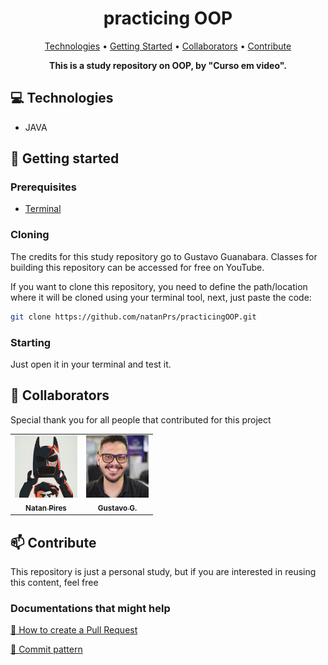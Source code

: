 <h1 align="center" style="font-weight: bold;">practicing OOP</h1>

<p align="center">
 <a href="#technologies">Technologies</a> • 
 <a href="#started">Getting Started</a> •   
 <a href="#colab">Collaborators</a> •
 <a href="#contribute">Contribute</a>
</p>

<p align="center">
    <b>This is a study repository on OOP, by "Curso em video". </b>
</p>

<h2 id="technologies">💻 Technologies</h2>

- JAVA

<h2 id="started">🚀 Getting started</h2>

<h3>Prerequisites</h3>


- [Terminal](https://www.lucascaton.com/pt-BR/2018/01/07/comandos-para-o-terminal-windows-macos-e-linux)

<h3>Cloning</h3>

The credits for this study repository go to Gustavo Guanabara. Classes for building this repository can be accessed for free on YouTube.

If you want to clone this repository, you need to define the path/location where it will be cloned using your terminal tool, next, just paste the code:



```bash
git clone https://github.com/natanPrs/practicingOOP.git
```

<h3>Starting</h3>

Just open it in your terminal and test it.


<h2 id="colab">🤝 Collaborators</h2>

Special thank you for all people that contributed for this project

<table>
  <tr>
    <td align="center">
      <a href="https://github.com/natanPrs">
        <img src="./Utils/Imgs/natanBtm.jpg" width="100px;" alt="natanPrs Profile Picture"/><br>
        <sub>
          <b>Natan Pires</b>
        </sub>
      </a>
    </td>
    <td align="center">
      <a href="https://www.youtube.com/c/CursoemV%C3%ADdeo">
        <img src="./Utils/Imgs/G.Guanabara.jpg" width="100px;  alt="G.Guanabara Profile Picture"/><br>
        <sub>
          <b>Gustavo G.</b>
        </sub>
      </a>
    </td>
  </tr>
</table>

<h2 id="contribute">📫 Contribute</h2>

This repository is just a personal study, but if you are interested in reusing this content, feel free

<h3>Documentations that might help</h3>

[📝 How to create a Pull Request](https://www.atlassian.com/br/git/tutorials/making-a-pull-request)

[💾 Commit pattern](https://gist.github.com/joshbuchea/6f47e86d2510bce28f8e7f42ae84c716)